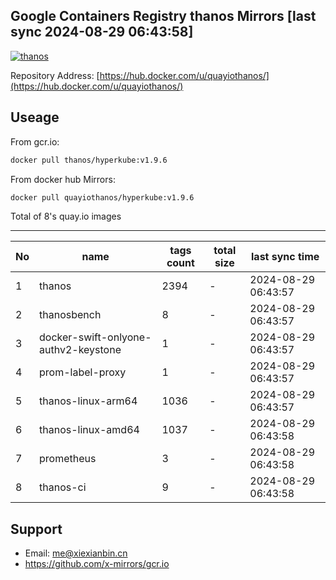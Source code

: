 Google Containers Registry thanos Mirrors [last sync 2024-08-29 06:43:58]
-------

[![thanos](https://github.com/x-mirrors/gcr.io/actions/workflows/quay.io-thanos.yml/badge.svg?branch=main)](https://github.com/x-mirrors/gcr.io/actions/workflows/quay.io-thanos.yml)

Repository Address: [https://hub.docker.com/u/quayiothanos/](https://hub.docker.com/u/quayiothanos/)

Useage
-------

From gcr.io:
```bash
docker pull thanos/hyperkube:v1.9.6
```

From docker hub Mirrors:
```bash
docker pull quayiothanos/hyperkube:v1.9.6
```

Total of 8's quay.io images

-------

| No  | name | tags count | total size | last sync time |
| --- | ----- | ---------- | ---------- | -------------- |
| 1 | thanos | 2394 | - | 2024-08-29 06:43:57 |
| 2 | thanosbench | 8 | - | 2024-08-29 06:43:57 |
| 3 | docker-swift-onlyone-authv2-keystone | 1 | - | 2024-08-29 06:43:57 |
| 4 | prom-label-proxy | 1 | - | 2024-08-29 06:43:57 |
| 5 | thanos-linux-arm64 | 1036 | - | 2024-08-29 06:43:57 |
| 6 | thanos-linux-amd64 | 1037 | - | 2024-08-29 06:43:58 |
| 7 | prometheus | 3 | - | 2024-08-29 06:43:58 |
| 8 | thanos-ci | 9 | - | 2024-08-29 06:43:58 |

Support
-------

- Email: me@xiexianbin.cn
- https://github.com/x-mirrors/gcr.io